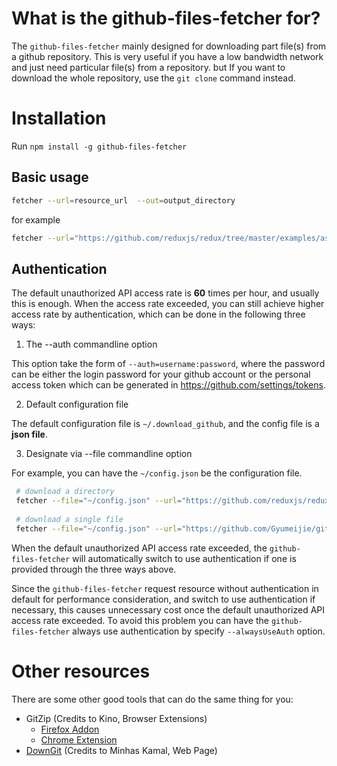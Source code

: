 # What is the github-files-fetcher for?

The `github-files-fetcher` mainly designed for downloading part file(s) from a github repository. This is very useful if you 
have a low bandwidth network and just need particular file(s) from a repository. but If you want to download the whole repository, use the `git clone` command instead.

# Installation 

Run `npm install -g github-files-fetcher`

## Basic usage

```bash
fetcher --url=resource_url  --out=output_directory
```
for example
```bash
fetcher --url="https://github.com/reduxjs/redux/tree/master/examples/async" --out="~/"
```

## Authentication

The default unauthorized API access rate is **60** times per hour, and usually this is enough. When the access rate exceeded,
you can still achieve higher access rate by authentication, which can be done in the following three ways:

1. The --auth commandline option 

This option take the form of `--auth=username:password`, where the password can be either the login password for your github account or the personal access token which can be generated in https://github.com/settings/tokens.

2. Default configuration file

The default configuration file is `~/.download_github`, and the config file is a **json file**.

3. Designate via --file commandline option

For example, you can have the `~/config.json` be the configuration file.
```bash
 # download a directory
 fetcher --file="~/config.json" --url="https://github.com/reduxjs/redux/tree/master/examples/async" --out="~/" 
 
 # download a single file
 fetcher --file="~/config.json" --url="https://github.com/Gyumeijie/github-files-fetcher/blob/master/index.js" --out="~/" 
```

When the default unauthorized API access rate exceeded, the `github-files-fetcher` will automatically switch to use authentication if one is provided through the three ways above. 

Since the `github-files-fetcher` request resource without authentication in default for performance consideration, and switch to use authentication if necessary, this causes unnecessary cost once the default unauthorized API access rate exceeded. To avoid this problem you can have the `github-files-fetcher` always use authentication by specify `--alwaysUseAuth` option.

# Other resources
There are some other good tools that can do the same thing for you:
- GitZip (Credits to Kino, Browser Extensions)
    - [Firefox Addon](https://addons.mozilla.org/en-US/firefox/addon/gitzip/)
    - [Chrome Extension](https://chrome.google.com/webstore/detail/gitzip-for-github/ffabmkklhbepgcgfonabamgnfafbdlkn)
- [DownGit](https://minhaskamal.github.io/DownGit/#/home) (Credits to Minhas Kamal, Web Page)
